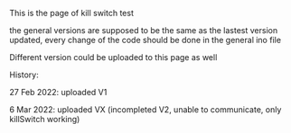 This is the page of kill switch test

the general versions are supposed to be the same as the lastest version updated, every change of the code should be done in the general ino file

Different version could be uploaded to this page as well

History:

27 Feb 2022: uploaded V1

6 Mar 2022: uploaded VX (incompleted V2, unable to communicate, only killSwitch working)
